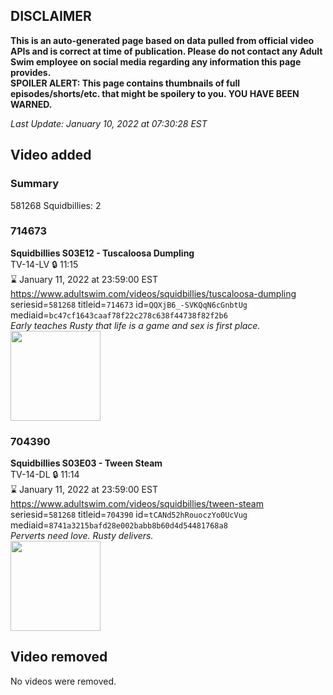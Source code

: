 ## DISCLAIMER
**This is an auto-generated page based on data pulled from official video APIs and is correct at time of publication. Please do not contact any Adult Swim employee on social media regarding any information this page provides.**  
**SPOILER ALERT: This page contains thumbnails of full episodes/shorts/etc. that might be spoilery to you. YOU HAVE BEEN WARNED.**  

_Last Update: January 10, 2022 at 07:30:28 EST_
## Video added
### Summary
581268 Squidbillies: 2  
### 714673
**Squidbillies S03E12 - Tuscaloosa Dumpling**  
TV-14-LV 🔒 11:15  
⌛ January 11, 2022 at 23:59:00 EST  
https://www.adultswim.com/videos/squidbillies/tuscaloosa-dumpling  
seriesid=`581268` titleid=`714673` id=`QQXjB6_-SVKQqN6cGnbtUg` mediaid=`bc47cf1643caaf78f22c278c638f44738f82f2b6`  
_Early teaches Rusty that life is a game and sex is first place._  
<a href="https://media.cdn.adultswim.com/uploads/20200413/thumbnails/2_20413113511-squidbillies_032_bim.jpg"><img src="https://media.cdn.adultswim.com/uploads/20200413/thumbnails/2_20413113511-squidbillies_032_bim.jpg" height="144px" /></a>
### 704390
**Squidbillies S03E03 - Tween Steam**  
TV-14-DL 🔒 11:14  
⌛ January 11, 2022 at 23:59:00 EST  
https://www.adultswim.com/videos/squidbillies/tween-steam  
seriesid=`581268` titleid=`704390` id=`tCANd52hRouoczYo0UcVug` mediaid=`8741a3215bafd28e002babb8b60d4d54481768a8`  
_Perverts need love. Rusty delivers._  
<a href="https://i.cdn.turner.com/adultswim/big/video/tween-steam/squids_ep023_004.jpg"><img src="https://i.cdn.turner.com/adultswim/big/video/tween-steam/squids_ep023_004.jpg" height="144px" /></a>
## Video removed
No videos were removed.  
